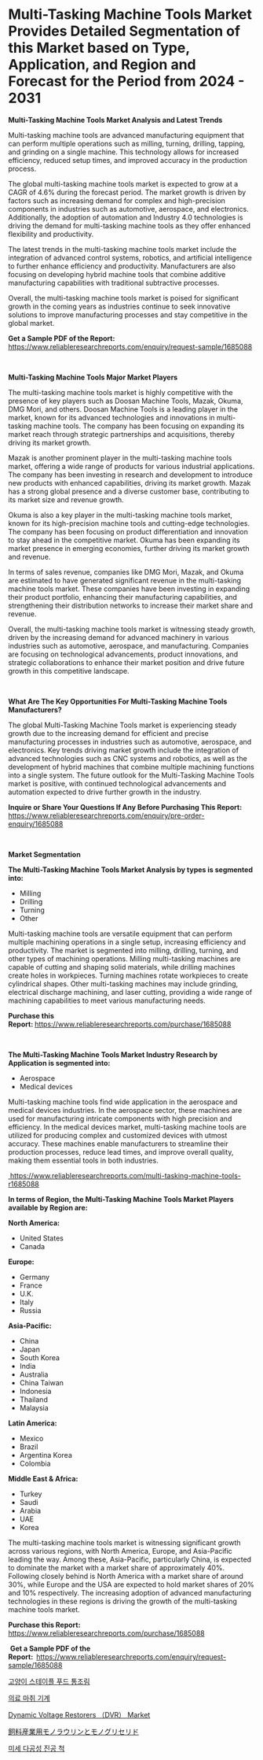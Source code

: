 <p><h1>Multi-Tasking Machine Tools Market Provides Detailed Segmentation of this Market based on Type, Application, and Region and Forecast for the Period from 2024 - 2031</h1></p><p><strong>Multi-Tasking Machine Tools Market Analysis and Latest Trends</strong></p>
<p><p>Multi-tasking machine tools are advanced manufacturing equipment that can perform multiple operations such as milling, turning, drilling, tapping, and grinding on a single machine. This technology allows for increased efficiency, reduced setup times, and improved accuracy in the production process.</p><p>The global multi-tasking machine tools market is expected to grow at a CAGR of 4.6% during the forecast period. The market growth is driven by factors such as increasing demand for complex and high-precision components in industries such as automotive, aerospace, and electronics. Additionally, the adoption of automation and Industry 4.0 technologies is driving the demand for multi-tasking machine tools as they offer enhanced flexibility and productivity.</p><p>The latest trends in the multi-tasking machine tools market include the integration of advanced control systems, robotics, and artificial intelligence to further enhance efficiency and productivity. Manufacturers are also focusing on developing hybrid machine tools that combine additive manufacturing capabilities with traditional subtractive processes.</p><p>Overall, the multi-tasking machine tools market is poised for significant growth in the coming years as industries continue to seek innovative solutions to improve manufacturing processes and stay competitive in the global market.</p></p>
<p><strong>Get a Sample PDF of the Report:&nbsp;</strong> <a href="https://www.reliableresearchreports.com/enquiry/request-sample/1685088">https://www.reliableresearchreports.com/enquiry/request-sample/1685088</a></p>
<p>&nbsp;</p>
<p><strong>Multi-Tasking Machine Tools Major Market Players</strong></p>
<p><p>The multi-tasking machine tools market is highly competitive with the presence of key players such as Doosan Machine Tools, Mazak, Okuma, DMG Mori, and others. Doosan Machine Tools is a leading player in the market, known for its advanced technologies and innovations in multi-tasking machine tools. The company has been focusing on expanding its market reach through strategic partnerships and acquisitions, thereby driving its market growth.</p><p>Mazak is another prominent player in the multi-tasking machine tools market, offering a wide range of products for various industrial applications. The company has been investing in research and development to introduce new products with enhanced capabilities, driving its market growth. Mazak has a strong global presence and a diverse customer base, contributing to its market size and revenue growth.</p><p>Okuma is also a key player in the multi-tasking machine tools market, known for its high-precision machine tools and cutting-edge technologies. The company has been focusing on product differentiation and innovation to stay ahead in the competitive market. Okuma has been expanding its market presence in emerging economies, further driving its market growth and revenue.</p><p>In terms of sales revenue, companies like DMG Mori, Mazak, and Okuma are estimated to have generated significant revenue in the multi-tasking machine tools market. These companies have been investing in expanding their product portfolio, enhancing their manufacturing capabilities, and strengthening their distribution networks to increase their market share and revenue.</p><p>Overall, the multi-tasking machine tools market is witnessing steady growth, driven by the increasing demand for advanced machinery in various industries such as automotive, aerospace, and manufacturing. Companies are focusing on technological advancements, product innovations, and strategic collaborations to enhance their market position and drive future growth in this competitive landscape.</p></p>
<p>&nbsp;</p>
<p><strong>What Are The Key Opportunities For Multi-Tasking Machine Tools Manufacturers?</strong></p>
<p><p>The global Multi-Tasking Machine Tools market is experiencing steady growth due to the increasing demand for efficient and precise manufacturing processes in industries such as automotive, aerospace, and electronics. Key trends driving market growth include the integration of advanced technologies such as CNC systems and robotics, as well as the development of hybrid machines that combine multiple machining functions into a single system. The future outlook for the Multi-Tasking Machine Tools market is positive, with continued technological advancements and automation expected to drive further growth in the industry.</p></p>
<p><strong>Inquire or Share Your Questions If Any Before Purchasing This Report:</strong> <a href="https://www.reliableresearchreports.com/enquiry/pre-order-enquiry/1685088">https://www.reliableresearchreports.com/enquiry/pre-order-enquiry/1685088</a></p>
<p>&nbsp;</p>
<p><strong>Market Segmentation</strong></p>
<p><strong>The Multi-Tasking Machine Tools Market Analysis by types is segmented into:</strong></p>
<p><ul><li>Milling</li><li>Drilling</li><li>Turning</li><li>Other</li></ul></p>
<p><p>Multi-tasking machine tools are versatile equipment that can perform multiple machining operations in a single setup, increasing efficiency and productivity. The market is segmented into milling, drilling, turning, and other types of machining operations. Milling multi-tasking machines are capable of cutting and shaping solid materials, while drilling machines create holes in workpieces. Turning machines rotate workpieces to create cylindrical shapes. Other multi-tasking machines may include grinding, electrical discharge machining, and laser cutting, providing a wide range of machining capabilities to meet various manufacturing needs.</p></p>
<p><strong>Purchase this Report:&nbsp;</strong><a href="https://www.reliableresearchreports.com/purchase/1685088">https://www.reliableresearchreports.com/purchase/1685088</a></p>
<p>&nbsp;</p>
<p><strong>The Multi-Tasking Machine Tools Market Industry Research by Application is segmented into:</strong></p>
<p><ul><li>Aerospace</li><li>Medical devices</li></ul></p>
<p><p>Multi-tasking machine tools find wide application in the aerospace and medical devices industries. In the aerospace sector, these machines are used for manufacturing intricate components with high precision and efficiency. In the medical devices market, multi-tasking machine tools are utilized for producing complex and customized devices with utmost accuracy. These machines enable manufacturers to streamline their production processes, reduce lead times, and improve overall quality, making them essential tools in both industries.</p></p>
<p><a href="https://www.reliableresearchreports.com/multi-tasking-machine-tools-r1685088">&nbsp;https://www.reliableresearchreports.com/multi-tasking-machine-tools-r1685088</a></p>
<p><strong>In terms of Region, the Multi-Tasking Machine Tools Market Players available by Region are:</strong></p>
<p>
    <p> <strong> North America: </strong>
        <ul>
            <li>United States</li>
            <li>Canada</li>
        </ul>
        </p> 
    <p> <strong> Europe: </strong>
        <ul>
            <li>Germany</li>
            <li>France</li>
            <li>U.K.</li>
            <li>Italy</li>
            <li>Russia</li>
        </ul>
        </p> 
    <p> <strong> Asia-Pacific: </strong>
        <ul>
            <li>China</li>
            <li>Japan</li>
            <li>South Korea</li>
            <li>India</li>
            <li>Australia</li>
            <li>China Taiwan</li>
            <li>Indonesia</li>
            <li>Thailand</li>
            <li>Malaysia</li>
        </ul>
        </p> 
    <p> <strong> Latin America: </strong>
        <ul>
            <li>Mexico</li>
            <li>Brazil</li>
            <li>Argentina Korea</li>
            <li>Colombia</li>
        </ul>
        </p> 
    <p> <strong> Middle East & Africa: </strong>
        <ul>
            <li>Turkey</li>
            <li>Saudi</li>
            <li>Arabia</li>
            <li>UAE</li>
            <li>Korea</li>
        </ul>
    </p>
    </p>
<p><p>The multi-tasking machine tools market is witnessing significant growth across various regions, with North America, Europe, and Asia-Pacific leading the way. Among these, Asia-Pacific, particularly China, is expected to dominate the market with a market share of approximately 40%. Following closely behind is North America with a market share of around 30%, while Europe and the USA are expected to hold market shares of 20% and 10% respectively. The increasing adoption of advanced manufacturing technologies in these regions is driving the growth of the multi-tasking machine tools market.</p></p>
<p><strong>Purchase this Report: </strong><a href="https://www.reliableresearchreports.com/purchase/1685088">https://www.reliableresearchreports.com/purchase/1685088</a></p>
<p>&nbsp;<strong>Get a Sample PDF of the Report:&nbsp;&nbsp;</strong><a href="https://www.reliableresearchreports.com/enquiry/request-sample/1685088">https://www.reliableresearchreports.com/enquiry/request-sample/1685088</a></p>
<p><strong></strong></p>
<p><p><a href="https://github.com/regina00882/Market-Research-Report-List-1/blob/main/4693277105839.md">고양이 스테이플 푸드 통조림</a></p><p><a href="https://medium.com/@deborahward03/%EC%9D%98%EB%A3%8C%EB%A7%88%EC%B7%A8%EA%B8%B0-%EC%8B%9C%EC%9E%A5-%EC%A7%80%ED%91%9C-%ED%95%B4%EB%8F%85-%EC%8B%9C%EC%9E%A5-%EC%A0%90%EC%9C%A0%EC%9C%A8-%ED%8A%B8%EB%A0%8C%EB%93%9C-%EB%B0%8F-%EC%84%B1%EC%9E%A5-%ED%8C%A8%ED%84%B4-b5d70ed16ab3">의료 마취 기계</a></p><p><a href="https://github.com/LaceyZemlak1/Market-Research-Report-List-1/blob/main/dynamic-voltage-restorers-dvr-market.md">Dynamic Voltage Restorers （DVR） Market</a></p><p><a href="https://github.com/deonnorth8/Market-Research-Report-List-1/blob/main/7966825111009.md">飼料産業用モノラウリンとモノグリセリド</a></p><p><a href="https://github.com/brainlyez1/Market-Research-Report-List-1/blob/main/3310011105838.md">미세 다공성 진공 척</a></p></p>